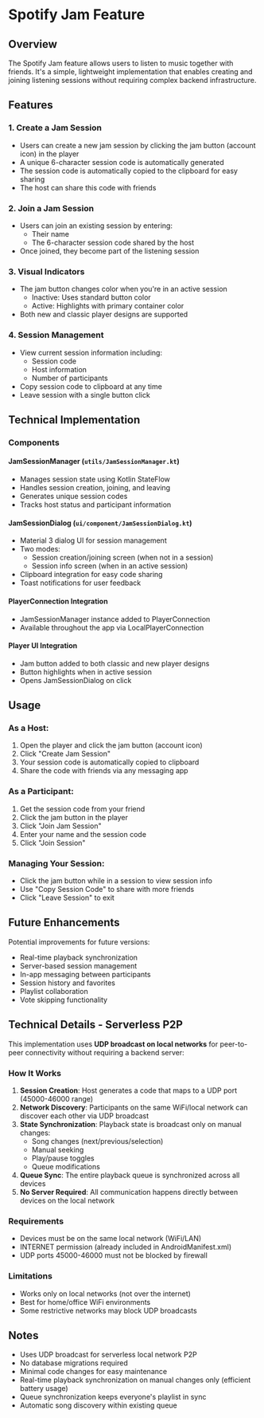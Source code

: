 # Spotify Jam Feature

## Overview
The Spotify Jam feature allows users to listen to music together with friends. It's a simple, lightweight implementation that enables creating and joining listening sessions without requiring complex backend infrastructure.

## Features

### 1. Create a Jam Session
- Users can create a new jam session by clicking the jam button (account icon) in the player
- A unique 6-character session code is automatically generated
- The session code is automatically copied to the clipboard for easy sharing
- The host can share this code with friends

### 2. Join a Jam Session
- Users can join an existing session by entering:
  - Their name
  - The 6-character session code shared by the host
- Once joined, they become part of the listening session

### 3. Visual Indicators
- The jam button changes color when you're in an active session
  - Inactive: Uses standard button color
  - Active: Highlights with primary container color
- Both new and classic player designs are supported

### 4. Session Management
- View current session information including:
  - Session code
  - Host information
  - Number of participants
- Copy session code to clipboard at any time
- Leave session with a single button click

## Technical Implementation

### Components

#### JamSessionManager (`utils/JamSessionManager.kt`)
- Manages session state using Kotlin StateFlow
- Handles session creation, joining, and leaving
- Generates unique session codes
- Tracks host status and participant information

#### JamSessionDialog (`ui/component/JamSessionDialog.kt`)
- Material 3 dialog UI for session management
- Two modes:
  - Session creation/joining screen (when not in a session)
  - Session info screen (when in an active session)
- Clipboard integration for easy code sharing
- Toast notifications for user feedback

#### PlayerConnection Integration
- JamSessionManager instance added to PlayerConnection
- Available throughout the app via LocalPlayerConnection

#### Player UI Integration
- Jam button added to both classic and new player designs
- Button highlights when in active session
- Opens JamSessionDialog on click

## Usage

### As a Host:
1. Open the player and click the jam button (account icon)
2. Click "Create Jam Session"
3. Your session code is automatically copied to clipboard
4. Share the code with friends via any messaging app

### As a Participant:
1. Get the session code from your friend
2. Click the jam button in the player
3. Click "Join Jam Session"
4. Enter your name and the session code
5. Click "Join Session"

### Managing Your Session:
- Click the jam button while in a session to view session info
- Use "Copy Session Code" to share with more friends
- Click "Leave Session" to exit

## Future Enhancements
Potential improvements for future versions:
- Real-time playback synchronization
- Server-based session management
- In-app messaging between participants
- Session history and favorites
- Playlist collaboration
- Vote skipping functionality

## Technical Details - Serverless P2P

This implementation uses **UDP broadcast on local networks** for peer-to-peer connectivity without requiring a backend server:

### How It Works
1. **Session Creation**: Host generates a code that maps to a UDP port (45000-46000 range)
2. **Network Discovery**: Participants on the same WiFi/local network can discover each other via UDP broadcast
3. **State Synchronization**: Playback state is broadcast only on manual changes:
   - Song changes (next/previous/selection)
   - Manual seeking
   - Play/pause toggles
   - Queue modifications
4. **Queue Sync**: The entire playback queue is synchronized across all devices
5. **No Server Required**: All communication happens directly between devices on the local network

### Requirements
- Devices must be on the same local network (WiFi/LAN)
- INTERNET permission (already included in AndroidManifest.xml)
- UDP ports 45000-46000 must not be blocked by firewall

### Limitations
- Works only on local networks (not over the internet)
- Best for home/office WiFi environments
- Some restrictive networks may block UDP broadcasts

## Notes
- Uses UDP broadcast for serverless local network P2P
- No database migrations required
- Minimal code changes for easy maintenance
- Real-time playback synchronization on manual changes only (efficient battery usage)
- Queue synchronization keeps everyone's playlist in sync
- Automatic song discovery within existing queue
